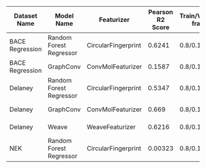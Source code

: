 | Dataset Name | Model Name | Featurizer | Pearson R2 Score | Train/Valid/Test fraction | Splitter |
| ------------ | ---------- | ---------- | ---------------- | ------------------------- | -------- |
| BACE Regression | Random Forest Regressor | CircularFingerprint | 0.6241 | 0.8/0.1/0.1 | Scaffold Splitter |
| BACE Regression | GraphConv | ConvMolFeaturizer | 0.1587 | 0.8/0.1/0.1 | Scaffold Splitter |
| Delaney | Random Forest Regressor | CircularFingerprint | 0.5347 | 0.8/0.1/0.1 | Scaffold Splitter |
| Delaney | GraphConv | ConvMolFeaturizer | 0.669 | 0.8/0.1/0.1 | Scaffold Splitter |
| Delaney | Weave | WeaveFeaturizer | 0.6216 | 0.8/0.1/0.1 | Scaffold Splitter |
| NEK | Random Forest Regressor | CircularFingerprint | 0.00323 | 0.8/0.1/0.1|
